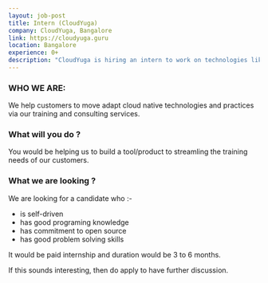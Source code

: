```yaml
---
layout: job-post
title: Intern (CloudYuga) 
company: CloudYuga, Bangalore
link: https://cloudyuga.guru
location: Bangalore
experience: 0+
description: "CloudYuga is hiring an intern to work on technologies like Docker, Kubenretes, Go etc."   
---
```


### WHO WE ARE:
We help customers to move adapt cloud native technologies and practices via our training and consulting services.

### What will you do ?
You would be helping us to build a tool/product to streamling the training needs of our customers.  

### What we are looking ?

We are looking for a candidate who :-
- is self-driven
- has good programing knowledge
- has commitment to open source
- has good problem solving skills

It would be paid internship and duration would be 3 to 6 months. 

If this sounds interesting, then do apply to have further discussion. 
